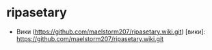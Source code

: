 # ripasetary
* Вики (https://github.com/maelstorm207/ripasetary.wiki.git)
[вики]: https://github.com/maelstorm207/ripasetary.wiki.git
